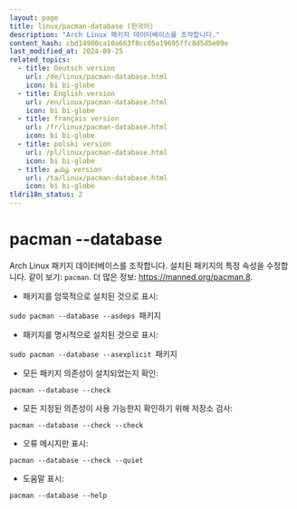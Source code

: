 ```yaml
---
layout: page
title: linux/pacman-database (한국어)
description: "Arch Linux 패키지 데이터베이스를 조작합니다."
content_hash: cbd14980ca10a663f8cc05a19695ffc8d5d5e09e
last_modified_at: 2024-09-25
related_topics:
  - title: Deutsch version
    url: /de/linux/pacman-database.html
    icon: bi bi-globe
  - title: English version
    url: /en/linux/pacman-database.html
    icon: bi bi-globe
  - title: français version
    url: /fr/linux/pacman-database.html
    icon: bi bi-globe
  - title: polski version
    url: /pl/linux/pacman-database.html
    icon: bi bi-globe
  - title: தமிழ் version
    url: /ta/linux/pacman-database.html
    icon: bi bi-globe
tldri18n_status: 2
---
```

# pacman --database

Arch Linux 패키지 데이터베이스를 조작합니다.
설치된 패키지의 특정 속성을 수정합니다.
같이 보기: `pacman`.
더 많은 정보: <https://manned.org/pacman.8>.

- 패키지를 암묵적으로 설치된 것으로 표시:

`sudo pacman --database --asdeps `<span class="tldr-var badge badge-pill bg-dark-lm bg-white-dm text-white-lm text-dark-dm font-weight-bold">패키지</span>

- 패키지를 명시적으로 설치된 것으로 표시:

`sudo pacman --database --asexplicit `<span class="tldr-var badge badge-pill bg-dark-lm bg-white-dm text-white-lm text-dark-dm font-weight-bold">패키지</span>

- 모든 패키지 의존성이 설치되었는지 확인:

`pacman --database --check`

- 모든 지정된 의존성이 사용 가능한지 확인하기 위해 저장소 검사:

`pacman --database --check --check`

- 오류 메시지만 표시:

`pacman --database --check --quiet`

- 도움말 표시:

`pacman --database --help`
